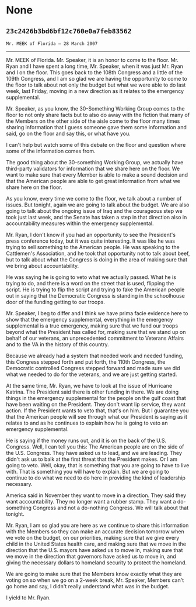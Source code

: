 # None
## `23c2426b3bd6bf12c760e0a7feb83562`
`Mr. MEEK of Florida — 28 March 2007`

---


Mr. MEEK of Florida. Mr. Speaker, it is an honor to come to the 
floor. Mr. Ryan and I have spent a long time, Mr. Speaker, when it was 
just Mr. Ryan and I on the floor. This goes back to the 108th Congress 
and a little of the 109th Congress, and I am so glad we are having the 
opportunity to come to the floor to talk about not only the budget but 
what we were able to do last week, last Friday, moving in a new 
direction as it relates to the emergency supplemental.

Mr. Speaker, as you know, the 30-Something Working Group comes to the 
floor to not only share facts but to also do away with the fiction that 
many of the Members on the other side of the aisle come to the floor 
many times sharing information that I guess someone gave them some 
information and said, go on the floor and say this, or what have you.



I can't help but watch some of this debate on the floor and question 
where some of the information comes from.

The good thing about the 30-something Working Group, we actually have 
third-party validators for information that we share here on the floor. 
We want to make sure that every Member is able to make a sound decision 
and that the American people are able to get great information from 
what we share here on the floor.

As you know, every time we come to the floor, we talk about a number 
of issues. But tonight, again we are going to talk about the budget. We 
are also going to talk about the ongoing issue of Iraq and the 
courageous step we took just last week, and the Senate has taken a step 
in that direction also in accountability measures within the emergency 
supplemental.

Mr. Ryan, I don't know if you had an opportunity to see the 
President's press conference today, but it was quite interesting. It 
was like he was trying to sell something to the American people. He was 
speaking to the Cattlemen's Association, and he took that opportunity 
not to talk about beef, but to talk about what the Congress is doing in 
the area of making sure that we bring about accountability.

He was saying he is going to veto what we actually passed. What he is 
trying to do, and there is a word on the street that is used, flipping 
the script. He is trying to flip the script and trying to fake the 
American people out in saying that the Democratic Congress is standing 
in the schoolhouse door of the funding getting to our troops.

Mr. Speaker, I beg to differ and I think we have prima facie evidence 
here to show that the emergency supplemental, everything in the 
emergency supplemental is a true emergency, making sure that we fund 
our troops beyond what the President has called for, making sure that 
we stand up on behalf of our veterans, an unprecedented commitment to 
Veterans Affairs and to the VA in the history of this country.

Because we already had a system that needed work and needed funding, 
this Congress stepped forth and put forth, the 110th Congress, the 
Democratic controlled Congress stepped forward and made sure we did 
what we needed to do for the veterans, and we are just getting started.

At the same time, Mr. Ryan, we have to look at the issue of Hurricane 
Katrina. The President said there is other funding in there. We are 
doing things in the emergency supplemental for the people on the gulf 
coast that have been waiting on the President. They don't want lip 
service, they want action. If the President wants to veto that, that's 
on him. But I guarantee you that the American people will see through 
what our President is saying as it relates to and as he continues to 
explain how he is going to veto an emergency supplemental.

He is saying if the money runs out, and it is on the back of the U.S. 
Congress. Well, I can tell you this: The American people are on the 
side of the U.S. Congress. They have asked us to lead, and we are 
leading. They didn't ask us to balk at the first threat that the 
President makes. Or I am going to veto. Well, okay, that is something 
that you are going to have to live with. That is something you will 
have to explain. But we are going to continue to do what we need to do 
here in providing the kind of leadership necessary.

America said in November they want to move in a direction. They said 
they want accountability. They no longer want a rubber stamp. They want 
a do-something Congress and not a do-nothing Congress. We will talk 
about that tonight.

Mr. Ryan, I am so glad you are here as we continue to share this 
information with the Members so they can make an accurate decision 
tomorrow when we vote on the budget, on our priorities, making sure 
that we give every child in the United States health care, and making 
sure that we move in the direction that the U.S. mayors have asked us 
to move in, making sure that we move in the direction that governors 
have asked us to move in, and giving the necessary dollars to homeland 
security to protect the homeland.

We are going to make sure that the Members know exactly what they are 
voting on so when we go on a 2-week break, Mr. Speaker, Members can't 
go home and say, I didn't really understand what was in the budget.

I yield to Mr. Ryan.